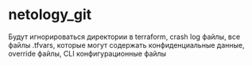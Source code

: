 # netology_git
Будут игнорироваться директории в terraform,
crash log файлы,
все файлы .tfvars, которые могут содержать конфиденциальные данные,
override файлы,
CLI конфигурационные файлы
